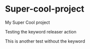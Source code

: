 # Super-cool-project
My Super Cool project

Testing the keyword releaser action


This is another test without the keyword

